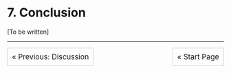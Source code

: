 # 7. Conclusion
[To be written]

---


<div style="display: flex; justify-content: space-between;">
  <div style="flex: 1; text-align: left;">
    <a href="6_discussion.md" style="text-decoration: none; font-size: 1.2em; border: 1px solid #ccc; padding: 10px; display: inline-block;">&laquo; Previous: Discussion</a>
  </div>
  <div style="flex: 1; text-align: right;">
    <a href="index.md" style="text-decoration: none; font-size: 1.2em; border: 1px solid #ccc; padding: 10px; display: inline-block;">&laquo; Start Page</a>
  </div>
</div>
